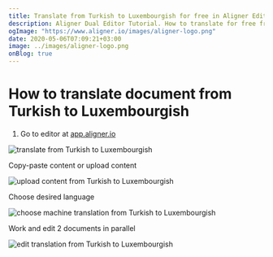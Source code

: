 ```yaml
---
title: Translate from Turkish to Luxembourgish for free in Aligner Editor
description: Aligner Dual Editor Tutorial. How to translate for free from Turkish to Luxembourgish. Aligner is multilingual document management platform. 
ogImage: "https://www.aligner.io/images/aligner-logo.png"
date: 2020-05-06T07:09:21+03:00
image: ../images/aligner-logo.png
onBlog: true
---
```


# How to translate document from Turkish to Luxembourgish

1. Go to editor at [app.aligner.io](https://app.aligner.io "Aligner App web page")

![translate from Turkish to Luxembourgish](../aligner-blank-editor.png "translate from Turkish to Luxembourgish")

Copy-paste content or upload content

![upload content from Turkish to Luxembourgish](../aligner-uploaded-document.png "upload content from Turkish to Luxembourgish")

Choose desired language

![choose machine translation from Turkish to Luxembourgish](../aligner-language-dropdown.png "choose machine translation from Turkish to Luxembourgish")

Work and edit 2 documents in parallel

![edit translation from Turkish to Luxembourgish](../aligner-double-sitded-editor.png "edit translation from Turkish to Luxembourgish")

